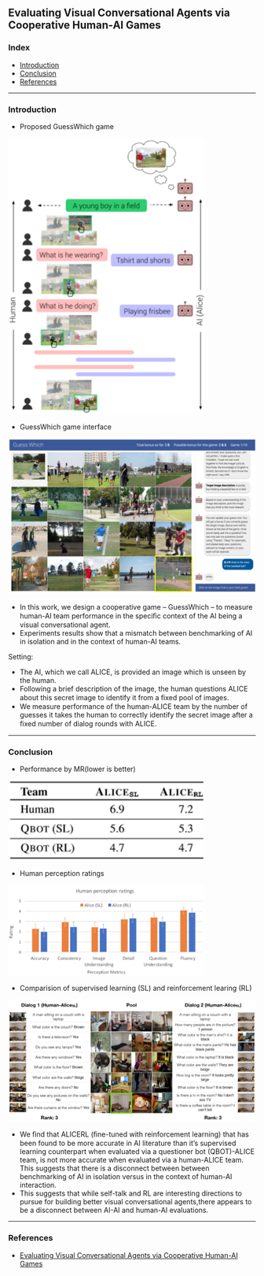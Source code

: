 ## Evaluating Visual Conversational Agents via Cooperative Human-AI Games

### Index
- [Introduction](#Introduction)
- [Conclusion](#Conclusion)
- [References](#References)
---
### Introduction
- Proposed GuessWhich game

<img src="https://github.com/qiuyue1993/Notes/blob/master/VisualDialog/images/Paper-Summarize_Evaluating-Human-AI-Team_overview.png" width="400" hegiht="400" align=center/>

- GuessWhich game interface

<img src="https://github.com/qiuyue1993/Notes/blob/master/VisualDialog/images/Paper-Summarize_Evaluating-Human-AI-Team_overview1.png" width="600" hegiht="400" align=center/>

- In this work, we design a cooperative game – GuessWhich – to measure human-AI team performance in the speciﬁc context of the AI being a visual conversational agent. 
- Experiments results show that  a mismatch between benchmarking of AI in isolation and in the context of human-AI teams.

Setting:
- The AI, which we call ALICE, is provided an image which is unseen by the human. 
-  Following a brief description of the image, the human questions ALICE about this secret image to identify it from a ﬁxed pool of images.
-  We measure performance of the human-ALICE team by the number of guesses it takes the human to correctly identify the secret image after a ﬁxed number of dialog rounds with ALICE.

---
### Conclusion
- Performance by MR(lower is better)

<img src="https://github.com/qiuyue1993/Notes/blob/master/VisualDialog/images/Paper-Summarize_Evaluating-Human-AI-Team_MR_results.png" width="400" hegiht="400" align=center/>

- Human perception ratings

<img src="https://github.com/qiuyue1993/Notes/blob/master/VisualDialog/images/Paper-Summarize_Evaluating-Human-AI-Team_Human_Perception_Ratings.png" width="400" hegiht="400" align=center/>

- Comparision of supervised learning (SL) and reinforcement learing (RL)

<img src="https://github.com/qiuyue1993/Notes/blob/master/VisualDialog/images/Paper-Summarize_Evaluating-Human-AI-Team_Example-Comparision-Results.png" width="600" hegiht="400" align=center/>

- We ﬁnd that ALICERL (ﬁne-tuned with reinforcement learning) that has been found to be more accurate in AI literature than it’s supervised learning counterpart when evaluated via a questioner bot (QBOT)-ALICE team, is not more accurate when evaluated via a human-ALICE team. This suggests that there is a disconnect between between benchmarking of AI in isolation versus in the context of human-AI interaction.
- This suggests that while self-talk and RL are interesting directions to pursue for building better visual conversational agents,there appears to be a disconnect between AI-AI and human-AI evaluations. 
---
### References
- [Evaluating Visual Conversational Agents via Cooperative Human-AI Games](https://arxiv.org/pdf/1708.05122.pdf)
